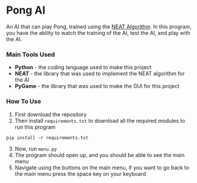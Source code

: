 # Pong AI
An AI that can play Pong, trained using the [NEAT Algorithm](https://neat-python.readthedocs.io/en/latest/neat_overview.html). In this program, you have the ability to watch the training of the AI, test the AI, and play with the AI.

### Main Tools Used
- **Python** - the coding language used to make this project
- **NEAT** - the library that was used to implement the NEAT algorithm for the AI
- **PyGame** - the library that was used to make the GUI for this project

### How To Use
1. First download the repository
2.  Then install `requirements.txt` to download all the required modules to run this program
```
pip install -r requirements.txt
```
3. Now, run `menu.py`
4. The program should open up, and you should be able to see the main menu
5. Navigate using the buttons on the main menu, if you want to go back to the main menu press the space key on your keyboard